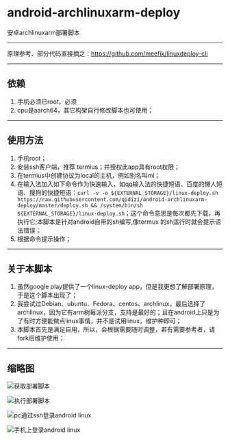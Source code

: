 # android-archlinuxarm-deploy
安卓archlinuxarm部署脚本

---
原理参考、部分代码直接摘之：https://github.com/meefik/linuxdeploy-cli

---
## 依赖


1. 手机必须已root，必须  
1. cpu是aarch64，其它构架自行修改脚本也可使用；  

---
## 使用方法


1.  手机root；  
1.  安装ssh客户端，推荐 termius；并授权此app具有root权限；  
1.  在termius中创建协议为local的主机，例如别名叫mi；  
1.  在输入法加入如下命令作为快速输入，如qq输入法的快捷短语、百度的懒人短语、搜狗的快捷短语：`curl -v -o ${EXTERNAL_STORAGE}/linux-deploy.sh https://raw.githubusercontent.com/qidizi/android-archlinuxarm-deploy/master/deploy.sh && /system/bin/sh ${EXTERNAL_STORAGE}/linux-deploy.sh`；这个命令意思是每次都先下载，再执行它;本脚本是针对android自带的sh编写,像termux 的sh运行时就会提示语法错误；  
1.  根据命令提示操作；  

---
## 关于本脚本


1.  虽然google play提供了一个linux-deploy app，但是我更想了解部署原理，于是这个脚本出现了；   
1.  我尝试过Debian、ubuntu、Fedora、centos、archlinux，最后选择了archlinux，因为它有arm树莓派分支，支持是最好的；且在android上只是为了有时方便能做点linux事情，并不是试用linux，维护种即可；   
1.  本脚本首先是满足自用，所以，会根据需要随时调整，若有需要参考者，请fork后维护使用；   

---
## 缩略图

![获取部署脚本](https://github.com/qidizi/android-archlinuxarm-deploy/raw/master/get-sh.jpeg)  

![执行部署脚本](https://github.com/qidizi/android-archlinuxarm-deploy/raw/master/sh.jpeg)   

![pc通过ssh登录android linux](https://github.com/qidizi/android-archlinuxarm-deploy/raw/master/pc.png)   

![手机上登录android linux](https://github.com/qidizi/android-archlinuxarm-deploy/raw/master/ssh.jpeg)   




